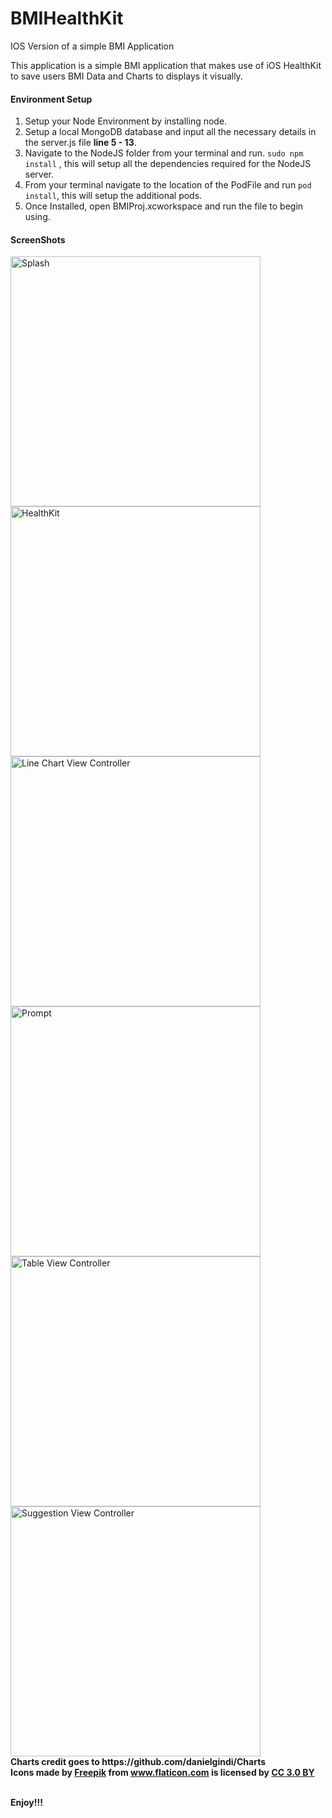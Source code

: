 # BMIHealthKit
IOS Version of a simple BMI Application

This application is a simple BMI application that makes use of iOS HealthKit to save users BMI Data and Charts to displays it visually.

#### Environment Setup
1) Setup your Node Environment by installing node.
2) Setup a local MongoDB database and input all the necessary details in the server.js file **line 5 - 13**.
3) Navigate to the NodeJS folder from your terminal and run.
```sudo npm install``` , this will setup all the dependencies required for the NodeJS server.
4) From your terminal navigate to the location of the PodFile and run ```pod install```, this will setup the additional pods.
5) Once Installed, open BMIProj.xcworkspace and run the file to begin using.



#### ScreenShots
<img src="/images/screenshot.png?raw=true" height="400" alt="Splash">
<img src="/images/healthkit.png?raw=true" height="400" alt="HealthKit">
<img src="/images/linechart.png?raw=true" height="400" alt="Line Chart View Controller">

<br/>

<img src="/images/prompt.png?raw=true" height="400" alt="Prompt">
<img src="/images/table.png?raw=true" height="400" alt="Table View Controller">
<img src="/images/simplepie.png?raw=true" height="400" alt="Suggestion View Controller">
<div><b>Charts credit goes to https://github.com/danielgindi/Charts</b></div>
<div><b>Icons made by <a href="http://www.freepik.com" title="Freepik">Freepik</a> from <a href="http://www.flaticon.com" title="Flaticon">www.flaticon.com</a> is licensed by <a href="http://creativecommons.org/licenses/by/3.0/" title="Creative Commons BY 3.0" target="_blank">CC 3.0 BY</a></b></div>
<br/>

**Enjoy!!!**
